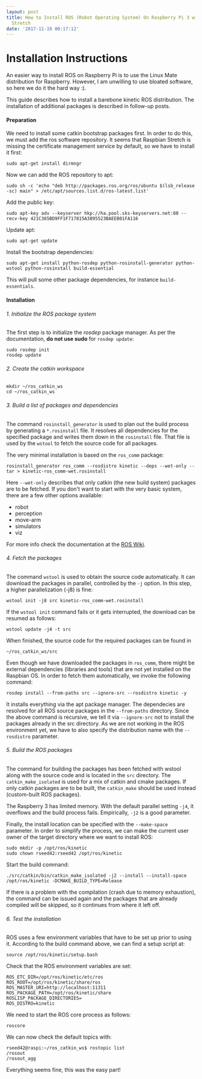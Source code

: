 ```yaml
---
layout: post
title: How to Install ROS (Robot Operating System) On Raspberry Pi 3 with Raspbian
  Stretch
date: '2017-11-19 00:17:12'
---
```


# Installation Instructions
An easier way to install ROS on Raspberry Pi is to use the Linux Mate distribution for Raspberry. However, I am unwilling to use bloated software, so here we do it the hard way :).

This guide describes how to install a barebone kinetic ROS distribution. The installation of additional packages is described in follow-up posts.

#### Preparation
We need to install some catkin bootstrap packages first. In order to do this, we must add the ros software repository. It seems that Raspbian Stretch is missing the certificate management service by default, so we have to install it first:

```
sudo apt-get install dirmngr
```
Now we can add the ROS repository to apt:
```
sudo sh -c 'echo "deb http://packages.ros.org/ros/ubuntu $(lsb_release -sc) main" > /etc/apt/sources.list.d/ros-latest.list'
```
Add the public key:
```
sudo apt-key adv --keyserver hkp://ha.pool.sks-keyservers.net:80 --recv-key 421C365BD9FF1F717815A3895523BAEEB01FA116
```
Update apt:
```
sudo apt-get update
```
Install the bootstrap dependencies:
```
sudo apt-get install python-rosdep python-rosinstall-generator python-wstool python-rosinstall build-essential
```
This will pull some other package dependencies, for instance `build-essentials`.

#### Installation
###### 1. Initialize the ROS package system
The first step is to initialize the *rosdep* package manager. As per the documentation, **do not use sudo** for `rosdep update`:
```
sudo rosdep init
rosdep update
```
###### 2. Create the catkin workspace
```
mkdir ~/ros_catkin_ws
cd ~/ros_catkin_ws
```
###### 3. Build a list of packages and dependencies
The command `rosinstall_generator` is used to plan out the build process by generating a `*.rosinstall` file. It resolves all dependencies for the specified package and writes them down in the `rosinstall` file. That file is used by the `wstool` to fetch the source code for all packages.

The very minimal installation is based on the `ros_comm` package:
```
rosinstall_generator ros_comm --rosdistro kinetic --deps --wet-only --tar > kinetic-ros_comm-wet.rosinstall
```
Here `--wet-only` describes that only catkin (the new build system) packages are to be fetched. If you don't want to start with the very basic system, there are a few other options available:

* robot
* perception
* move-arm
* simulators
* viz

For more info check the documentation at the [ROS Wiki](http://ros.org/reps/rep-0131.html#variants).

###### 4. Fetch the packages

The command `wstool` is used to obtain the source code automatically. It can download the packages in parallel, controlled by the `-j` option. In this step, a higher parallelization (-j8) is fine:
```
wstool init -j8 src kinetic-ros_comm-wet.rosinstall
```
If the `wstool init` command fails or it gets interrupted, the download can be resumed as follows:
```
wstool update -j4 -t src
```
When finished, the source code for the required packages can be found in 
```
~/ros_catkin_ws/src
```
Even though we have downloaded the packages in `ros_comm`, there might be external dependencies (libraries and tools) that are not yet installed on the Raspbian OS. In order to fetch them automatically, we invoke the following command:
```
rosdep install --from-paths src --ignore-src --rosdistro kinetic -y
```
It installs everything via the apt package manager. The dependecies are resolved for all ROS source packages in the `--from-paths` directory. Since the above command is recursive, we tell it via `--ignore-src` not to install the packages already in the src directory. As we are not working in the ROS environment yet, we have to also specify the distribution name with the `--rosdistro` parameter.

###### 5. Build the ROS packages
The command for building the packages has been fetched with wstool along with the source code and is located in the `src` directory. The `catkin_make_isolated` is used for a mix of catkin and cmake packages. If only catkin packages are to be built, the `catkin_make` should be used instead (custom-built ROS packages).

The Raspberry 3 has limited memory. With the default parallel setting `-j4`, it overflows and the build process fails. Empirically, `-j2` is a good parameter.

Finally, the install location can be specified with the `--make-space` parameter. In order to simplify the process, we can make the current user owner of the target directory where we want to install ROS:
```
sudo mkdir -p /opt/ros/kinetic
sudo chown rseed42:rseed42 /opt/ros/kinetic
```

Start the build command:
```
./src/catkin/bin/catkin_make_isolated -j2 --install --install-space /opt/ros/kinetic -DCMAKE_BUILD_TYPE=Release
```
If there is a problem with the compilation (crash due to memory exhaustion), the command can be issued again and the packages that are already compiled will be skipped, so it continues from where it left off.

###### 6. Test the installation
ROS uses a few environment variables that have to be set up prior to using it. According to the build command above, we can find a setup script at:
```
source /opt/ros/kinetic/setup.bash
```
Check that the ROS environment variables are set:
```
ROS_ETC_DIR=/opt/ros/kinetic/etc/ros
ROS_ROOT=/opt/ros/kinetic/share/ros
ROS_MASTER_URI=http://localhost:11311
ROS_PACKAGE_PATH=/opt/ros/kinetic/share
ROSLISP_PACKAGE_DIRECTORIES=
ROS_DISTRO=kinetic
```
We need to start the ROS core process as follows:
```
roscore
```
We can now check the default topics with:
```
rseed42@raspi:~/ros_catkin_ws$ rostopic list
/rosout
/rosout_agg
```
Everything seems fine, this was the easy part!




